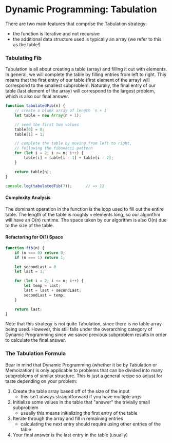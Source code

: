 # Dynamic Programming: Tabulation

There are two main features that comprise the Tabulation strategy:

* the function is iterative and not recursive
* the additional data structure used is typically an array (we refer to this as the table!)

### **Tabulating Fib**

Tabulation is all about creating a table (array) and filling it out with elements. In general, we will complete the table by filling entries from left to right. This means that the first entry of our table (first element of the array) will correspond to the smallest subproblem. Naturally, the final entry of our table (last element of the array) will correspond to the largest problem, which is also our final answer.

```javascript
function tabulatedFib(n) {
    // create a blank array of length `n + 1`
    let table = new Array(n + 1);

    // seed the first two values
    table[0] = 0;               
    table[1] = 1;

    // complete the table by moving from left to right,
    // following the fibonacci pattern
    for (let i = 2; i <= n; i++) {
        table[i] = table[i - 1] + table[i - 2];
    }

    return table[n];
}

console.log(tabulatedFib(7));      // => 13
```

#### Complexity Analysis

The dominant operation in the function is the loop used to fill out the entire table. The length of the table is roughly `n` elements long, so our algorithm will have an O(n) runtime. The space taken by our algorithm is also O(n) due to the size of the table. 

#### Refactoring for O(1) Space

```javascript
function fib(n) {
    if (n === 0) return 0;
    if (n === 1) return 1;

    let secondLast = 0
    let last = 1;

    for (let i = 2; i <= n; i++) {
        let temp = last;
        last = last + secondLast;
        secondLast = temp;
    }

    return last;
}
```

Note that this strategy is not quite Tabulation, since there is no table array being used. However, this still falls under the overarching category of Dynamic Programming since we saved previous subproblem results in order to calculate the final answer.

### **The Tabulation Formula**

Bear in mind that Dynamic Programming (whether it be by Tabulation or Memoization) is only applicable to problems that can be divided into many subproblems of similar structure. This is just a general recipe so adjust for taste depending on your problem:

1. Create the table array based off of the size of the input
    * this isn't always straightforward if you have multiple args
2. Initialize some values in the table that "answer" the trivially small subproblem
    * usually this means initializing the first entry of the table
3. Iterate through the array and fill in remaining entries
    * calculating the next entry should require using other entries of the table
4. Your final answer is the last entry in the table (usually)
